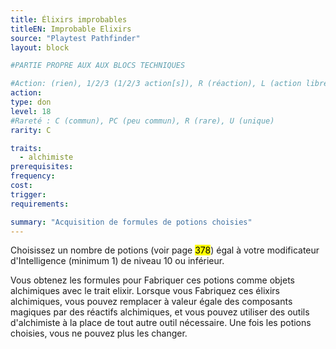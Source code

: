 ```yaml
---
title: Élixirs improbables
titleEN: Improbable Elixirs
source: "Playtest Pathfinder"
layout: block

#PARTIE PROPRE AUX AUX BLOCS TECHNIQUES

#Action: (rien), 1/2/3 (1/2/3 action[s]), R (réaction), L (action libre)
action: 
type: don
level: 18
#Rareté : C (commun), PC (peu commun), R (rare), U (unique)
rarity: C

traits:
  - alchimiste
prerequisites: 
frequency: 
cost:
trigger: 
requirements:

summary: "Acquisition de formules de potions choisies"
---
```


Choisissez un nombre de potions (voir page <mark>378</mark>) égal à votre modificateur d'Intelligence (minimum 1) de niveau 10 ou inférieur.

Vous obtenez les formules pour Fabriquer ces potions comme objets alchimiques avec le trait elixir. Lorsque vous Fabriquez ces élixirs alchimiques, vous pouvez remplacer à valeur égale des composants magiques par des réactifs alchimiques, et vous pouvez utiliser des outils d'alchimiste à la place de tout autre outil nécessaire. Une fois les potions choisies, vous ne pouvez plus les changer.